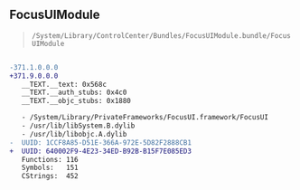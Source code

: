 ## FocusUIModule

> `/System/Library/ControlCenter/Bundles/FocusUIModule.bundle/FocusUIModule`

```diff

-371.1.0.0.0
+371.9.0.0.0
   __TEXT.__text: 0x568c
   __TEXT.__auth_stubs: 0x4c0
   __TEXT.__objc_stubs: 0x1880

   - /System/Library/PrivateFrameworks/FocusUI.framework/FocusUI
   - /usr/lib/libSystem.B.dylib
   - /usr/lib/libobjc.A.dylib
-  UUID: 1CCF8A85-D51E-366A-972E-5D82F2888CB1
+  UUID: 640002F9-4E23-34ED-B92B-B15F7E085ED3
   Functions: 116
   Symbols:   151
   CStrings:  452

```
